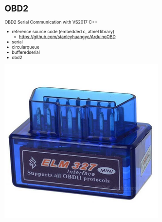 # OBD2
OBD2 Serial Communication with VS2017 C++

- reference source code (embedded c, atmel library)
  - https://github.com/stanleyhuangyc/ArduinoOBD
- serial
- circularqueue 
- bufferedserial
- obd2


![Alt Text](https://github.com/jjuiddong/OBD2/blob/master/Doc/obd.jpg?raw=true)


